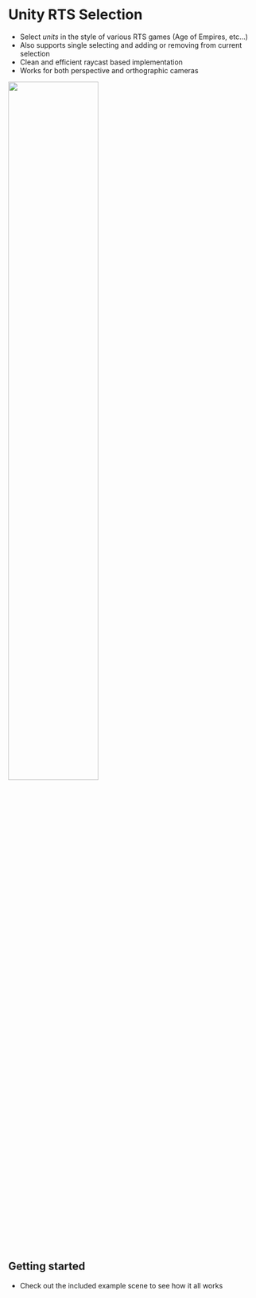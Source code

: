 # Unity RTS Selection

- Select *units* in the style of various RTS games (Age of Empires, etc...)
- Also supports single selecting and adding or removing from current selection
- Clean and efficient raycast based implementation
- Works for both perspective and orthographic cameras

<img src="https://user-images.githubusercontent.com/18125997/187076649-d7674b41-85af-4979-ad58-7fb7e7a4832b.gif" width="60%">

## Getting started

- Check out the included example scene to see how it all works

